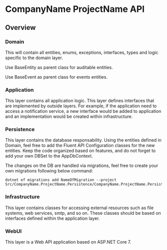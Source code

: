﻿# CompanyName ProjectName API
 
## Overview

### Domain

This will contain all entities, enums, exceptions, interfaces, types and logic specific to the domain layer.

Use BaseEntity as parent class for auditable entities. 

Use BaseEvent as parent class for events entities. 


### Application

This layer contains all application logic. This layer defines interfaces that are implemented by outside layers. For example, if the application need to access a notification service, a new interface would be added to application and an implementation would be created within infrastructure.

### Persistence

This layer contains the database responsability. Using the entities defined in Domain, feel free to add the Fluent API Configuration classes for the new entities. Keep the code organized based on features, and do not forget to add your own DBSet to the AppDbContext. 

The changes on the DB are handled via migrations, feel free to create your own migrations following below command: 

```
dotnet ef migrations add NameOfMigration --project Src/CompanyName.ProjectName.Persistence/CompanyName.ProjectName.Persistence.csjproject
```

### Infrastructure

This layer contains classes for accessing external resources such as file systems, web services, smtp, and so on. These classes should be based on interfaces defined within the application layer.

### WebUI

This layer is a Web API application based on ASP.NET Core 7. 


